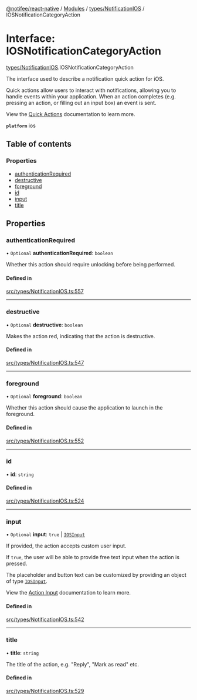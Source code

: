 [@notifee/react-native](../README.md) / [Modules](../modules.md) / [types/NotificationIOS](../modules/types_NotificationIOS.md) / IOSNotificationCategoryAction

# Interface: IOSNotificationCategoryAction

[types/NotificationIOS](../modules/types_NotificationIOS.md).IOSNotificationCategoryAction

The interface used to describe a notification quick action for iOS.

Quick actions allow users to interact with notifications, allowing you to handle events
within your application. When an action completes (e.g. pressing an action, or filling out an input
box) an event is sent.

View the [Quick Actions](/react-native/docs/ios/interaction#quick-actions) documentation to learn more.

**`platform`** ios

## Table of contents

### Properties

- [authenticationRequired](types_NotificationIOS.IOSNotificationCategoryAction.md#authenticationrequired)
- [destructive](types_NotificationIOS.IOSNotificationCategoryAction.md#destructive)
- [foreground](types_NotificationIOS.IOSNotificationCategoryAction.md#foreground)
- [id](types_NotificationIOS.IOSNotificationCategoryAction.md#id)
- [input](types_NotificationIOS.IOSNotificationCategoryAction.md#input)
- [title](types_NotificationIOS.IOSNotificationCategoryAction.md#title)

## Properties

### authenticationRequired

• `Optional` **authenticationRequired**: `boolean`

Whether this action should require unlocking before being performed.

#### Defined in

[src/types/NotificationIOS.ts:557](https://github.com/notifee/react-native-notifee/blob/ee86b51/src/types/NotificationIOS.ts#L557)

___

### destructive

• `Optional` **destructive**: `boolean`

Makes the action red, indicating that the action is destructive.

#### Defined in

[src/types/NotificationIOS.ts:547](https://github.com/notifee/react-native-notifee/blob/ee86b51/src/types/NotificationIOS.ts#L547)

___

### foreground

• `Optional` **foreground**: `boolean`

Whether this action should cause the application to launch in the foreground.

#### Defined in

[src/types/NotificationIOS.ts:552](https://github.com/notifee/react-native-notifee/blob/ee86b51/src/types/NotificationIOS.ts#L552)

___

### id

• **id**: `string`

#### Defined in

[src/types/NotificationIOS.ts:524](https://github.com/notifee/react-native-notifee/blob/ee86b51/src/types/NotificationIOS.ts#L524)

___

### input

• `Optional` **input**: ``true`` \| [`IOSInput`](types_NotificationIOS.IOSInput.md)

If provided, the action accepts custom user input.

If `true`, the user will be able to provide free text input when the action is pressed.

The placeholder and button text can be customized by providing an object
of type [`IOSInput`](/react-native/reference/iosinput).

View the [Action Input](/react-native/docs/ios/interaction#action-input) documentation to
learn more.

#### Defined in

[src/types/NotificationIOS.ts:542](https://github.com/notifee/react-native-notifee/blob/ee86b51/src/types/NotificationIOS.ts#L542)

___

### title

• **title**: `string`

The title of the action, e.g. "Reply", "Mark as read" etc.

#### Defined in

[src/types/NotificationIOS.ts:529](https://github.com/notifee/react-native-notifee/blob/ee86b51/src/types/NotificationIOS.ts#L529)
